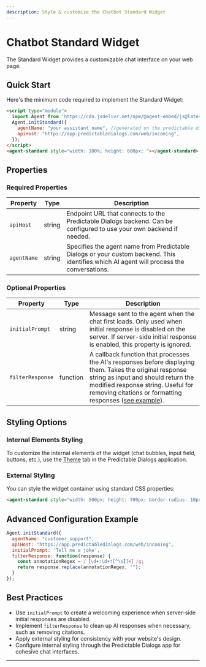 ```yaml
---
description: Style & customize the Chatbot Standard Widget
---
```


# Chatbot Standard Widget

The Standard Widget provides a customizable chat interface on your web page.

## Quick Start

Here's the minimum code required to implement the Standard Widget:

```html
<script type="module">
  import Agent from 'https://cdn.jsdelivr.net/npm/@agent-embed/js@latest/dist/web.js'
  Agent.initStandard({
    agentName: "your assistant name", //generated on the predictable dialogs app
    apiHost: "https://app.predictabledialogs.com/web/incoming",
  });
</script>
<agent-standard style="width: 100%; height: 600px; "></agent-standard>
```


## Properties

### Required Properties

| Property | Type | Description |
|----------|------|-------------|
| `apiHost` | string | Endpoint URL that connects to the Predictable Dialogs backend. Can be configured to use your own backend if needed. |
| `agentName` | string | Specifies the agent name from Predictable Dialogs or your custom backend. This identifies which AI agent will process the conversations. |

### Optional Properties

| Property | Type | Description |
|----------|------|-------------|
| `initialPrompt` | string | Message sent to the agent when the chat first loads. Only used when initial response is disabled on the server. If server-side initial response is enabled, this property is ignored. |
| `filterResponse` | function | A callback function that processes the AI's responses before displaying them. Takes the original response string as input and should return the modified response string. Useful for removing citations or formatting responses ([see example](/faqs/removing-openai-citations)). |

## Styling Options

### Internal Elements Styling
To customize the internal elements of the widget (chat bubbles, input field, buttons, etc.), use the [Theme](/theme) tab in the Predictable Dialogs application.

### External Styling
You can style the widget container using standard CSS properties:

```html
<agent-standard style="width: 500px; height: 700px; border-radius: 10px; box-shadow: 0 4px 12px rgba(0,0,0,0.15);"></agent-standard>
```

## Advanced Configuration Example

```javascript
Agent.initStandard({
  agentName: "customer_support",
  apiHost: "https://app.predictabledialogs.com/web/incoming",
  initialPrompt: 'Tell me a joke',
  filterResponse: function(response) {
    const annotationRegex = /【\d+:\d+†[^\s】]+】/g;
    return response.replace(annotationRegex, "");
  }
});
```

## Best Practices
- Use `initialPrompt` to create a welcoming experience when server-side initial responses are disabled.
- Implement `filterResponse` to clean up AI responses when necessary, such as removing citations.
- Apply external styling for consistency with your website's design.
- Configure internal styling through the Predictable Dialogs app for cohesive chat interfaces.

---